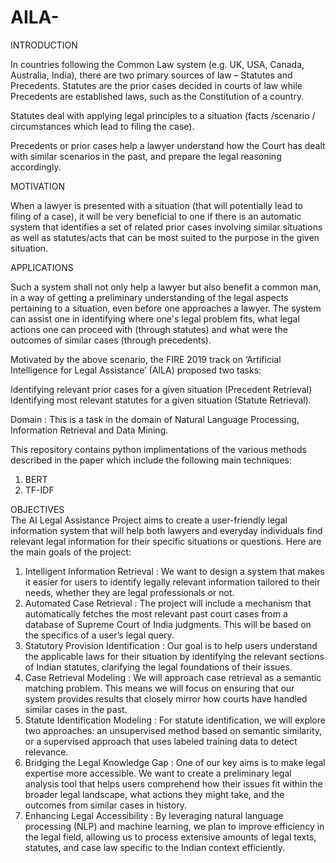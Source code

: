 # AILA-
INTRODUCTION

In countries following the Common Law system (e.g. UK, USA, Canada, Australia, India), there are two primary sources of law – Statutes and Precedents. Statutes are the prior cases decided in courts of law while Precedents are established laws, such as the Constitution of a country.

Statutes deal with applying legal principles to a situation (facts /scenario / circumstances which lead to filing the case).

Precedents or prior cases help a lawyer understand how the Court has dealt with similar scenarios in the past, and prepare the legal reasoning accordingly.

MOTIVATION

When a lawyer is presented with a situation (that will potentially lead to filing of a case), it will be very beneficial to one if there is an automatic system that identifies a set of related prior cases involving similar situations as well as statutes/acts that can be most suited to the purpose in the given situation.

APPLICATIONS

Such a system shall not only help a lawyer but also benefit a common man, in a way of getting a preliminary understanding of the legal aspects pertaining to a situation, even before one approaches a lawyer. The system can assist one in identifying where one's legal problem fits, what legal actions one can proceed with (through statutes) and what were the outcomes of similar cases (through precedents).

Motivated by the above scenario, the FIRE 2019 track on ‘Artificial Intelligence for Legal Assistance’ (AILA) proposed two tasks:

Identifying relevant prior cases for a given situation (Precedent Retrieval)
Identifying most relevant statutes for a given situation (Statute Retrieval).

Domain : This is a task in the domain of Natural Language Processing, Information Retrieval and Data Mining.


This repository contains python implimentations of the various methods described in the paper which include the following main techniques:
1. BERT
2. TF-IDF
   
 OBJECTIVES  
The AI Legal Assistance Project aims to create a user-friendly legal information system that 
will help both lawyers and everyday individuals find relevant legal information for their 
specific situations or questions. Here are the main goals of the project: 
1. Intelligent Information Retrieval : We want to design a system that makes it easier for 
users to identify legally relevant information tailored to their needs, whether they are legal 
professionals or not. 
2. Automated Case Retrieval : The project will include a mechanism that automatically 
fetches the most relevant past court cases from a database of Supreme Court of India 
judgments. This will be based on the specifics of a user’s legal query. 
3. Statutory Provision Identification : Our goal is to help users understand the applicable 
laws for their situation by identifying the relevant sections of Indian statutes, clarifying the 
legal foundations of their issues. 
4. Case Retrieval Modeling : We will approach case retrieval as a semantic matching 
problem. This means we will focus on ensuring that our system provides results that closely 
mirror how courts have handled similar cases in the past. 
5. Statute Identification Modeling : For statute identification, we will explore two 
approaches: an unsupervised method based on semantic similarity, or a supervised approach 
that uses labeled training data to detect relevance. 
6. Bridging the Legal Knowledge Gap : One of our key aims is to make legal expertise 
more accessible. We want to create a preliminary legal analysis tool that helps users 
comprehend how their issues fit within the broader legal landscape, what actions they might 
take, and the outcomes from similar cases in history. 
7. Enhancing Legal Accessibility : By leveraging natural language processing (NLP) and 
machine learning, we plan to improve efficiency in the legal field, allowing us to process 
extensive amounts of legal texts, statutes, and case law specific to the Indian context 
efficiently.
